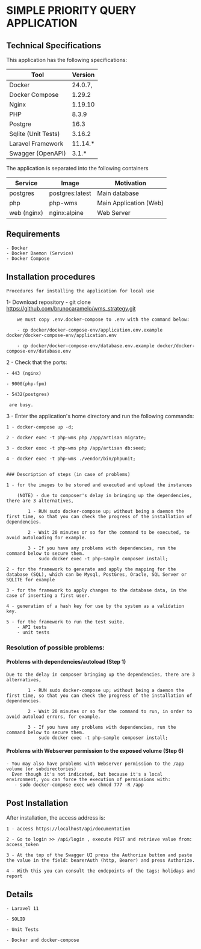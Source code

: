 # SIMPLE PRIORITY QUERY APPLICATION


## Technical Specifications

This application has the following specifications: 

| Tool | Version |
| --- | --- |
| Docker | 24.0.7, |
| Docker Compose | 1.29.2 |
| Nginx | 1.19.10 |
| PHP | 8.3.9 |
| Postgre | 16.3 |
| Sqlite (Unit Tests) | 3.16.2 |
| Laravel Framework | 11.14.* |
| Swagger (OpenAPI) | 3.1.* |


The application is separated into the following containers

| Service | Image | Motivation
| --- | --- | --- |
| postgres | postgres:latest | Main database |
| php | php-wms | Main Application (Web) |
| web (nginx) | nginx:alpine | Web Server |

## Requirements
    - Docker
    - Docker Daemon (Service)
    - Docker Compose

## Installation procedures
    Procedures for installing the application for local use

1- Download repository 
    - git clone https://github.com/brunocaramelo/wms_strategy.git
       
        we must copy .env.docker-compose to .env with the command below:

        - cp docker/docker-compose-env/application.env.example docker/docker-compose-env/application.env
        
        - cp docker/docker-compose-env/database.env.example docker/docker-compose-env/database.env

2 - Check that the ports:

    - 443 (nginx) 
    
    - 9000(php-fpm)

    - 5432(postgres) 

     are busy.


3 - Enter the application's home directory and run the following commands:
    
    1 - docker-compose up -d;

    2 - docker exec -t php-wms php /app/artisan migrate;

    3 - docker exec -t php-wms php /app/artisan db:seed;

    4 - docker exec -t php-wms ./vendor/bin/phpunit;


    ### Description of steps (in case of problems)

    1 - for the images to be stored and executed and upload the instances
        
        (NOTE) - due to composer's delay in bringing up the dependencies, there are 3 alternatives,
        
            1 - RUN sudo docker-compose up; without being a daemon the first time, so that you can check the progress of the installation of dependencies.
            
            2 - Wait 20 minutes or so for the command to be executed, to avoid autoloading for example.
            
            3 - If you have any problems with dependencies, run the command below to secure them.
                sudo docker exec -t php-sample composer install;
    
    2 - for the framework to generate and apply the mapping for the database (SQL), which can be Mysql, PostGres, Oracle, SQL Server or SQLITE for example
    
    3 - for the framework to apply changes to the database data, in the case of inserting a first user.
    
    4 - generation of a hash key for use by the system as a validation key.
    
    5 - for the framework to run the test suite.
        - API tests  
        - unit tests
     
### Resolution of possible problems:

#### Problems with dependencies/autoload (Step 1)
    Due to the delay in composer bringing up the dependencies, there are 3 alternatives,
        
            1 - RUN sudo docker-compose up; without being a daemon the first time, so that you can check the progress of the installation of dependencies.
            
            2 - Wait 20 minutes or so for the command to run, in order to avoid autoload errors, for example.
            
            3 - If you have any problems with dependencies, run the command below to secure them.
                sudo docker exec -t php-sample composer install;

#### Problems with Webserver permission to the exposed volume (Step 6)
    - You may also have problems with Webserver permission to the /app volume (or subdirectories)
      Even though it's not indicated, but because it's a local environment, you can force the execution of permissions with:
       - sudo docker-compose exec web chmod 777 -R /app    

## Post Installation

After installation, the access address is:

    1 - access https://localhost/api/documentation

    2 - Go to login >> /api/login , execute POST and retrieve value from: access_token

    3 - At the top of the Swagger UI press the Authorize button and paste the value in the field: bearerAuth (http, Bearer) and press Authorize.

    4 - With this you can consult the endepoints of the tags: holidays and report

## Details

    - Laravel 11

    - SOLID

    - Unit Tests

    - Docker and docker-compose

